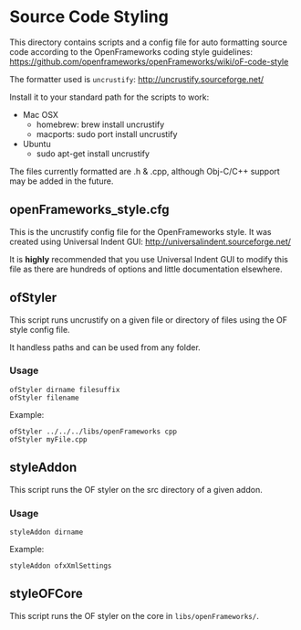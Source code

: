 # Source Code Styling

This directory contains scripts and a config file for auto formatting source code according to the OpenFrameworks coding style guidelines:
https://github.com/openframeworks/openFrameworks/wiki/oF-code-style

The formatter used is `uncrustify`: http://uncrustify.sourceforge.net/

Install it to your standard path for the scripts to work:

* Mac OSX
	* homebrew: brew install uncrustify
	* macports: sudo port install uncrustify
* Ubuntu
	* sudo apt-get install uncrustify

The files currently formatted are .h & .cpp, although Obj-C/C++ support may be added in the future.

## openFrameworks_style.cfg

This is the uncrustify config file for the OpenFrameworks style. It was created using Universal Indent GUI: http://universalindent.sourceforge.net/

It is **highly** recommended that you use Universal Indent GUI to modify this file as there are hundreds of options and little documentation elsewhere. 

## ofStyler

This script runs uncrustify on a given file or directory of files using the OF style config file.

It handless paths and can be used from any folder.

### Usage

	ofStyler dirname filesuffix
	ofStyler filename

Example:

	ofStyler ../../../libs/openFrameworks cpp
	ofStyler myFile.cpp

## styleAddon

This script runs the OF styler on the src directory of a given addon.

### Usage

	styleAddon dirname

Example:

	styleAddon ofxXmlSettings

## styleOFCore

This script runs the OF styler on the core in `libs/openFrameworks/`.